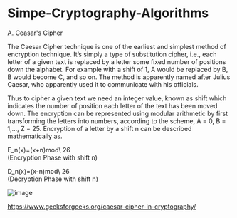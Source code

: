 # Simpe-Cryptography-Algorithms

A. Ceasar's Cipher 

The Caesar Cipher technique is one of the earliest and simplest method of encryption technique. It’s simply a type of substitution cipher, i.e., each letter of a given text is replaced by a letter some fixed number of positions down the alphabet. For example with a shift of 1, A would be replaced by B, B would become C, and so on. The method is apparently named after Julius Caesar, who apparently used it to communicate with his officials. 

Thus to cipher a given text we need an integer value, known as shift which indicates the number of position each letter of the text has been moved down. 
The encryption can be represented using modular arithmetic by first transforming the letters into numbers, according to the scheme, A = 0, B = 1,…, Z = 25. Encryption of a letter by a shift n can be described mathematically as. 

E_n(x)=(x+n)mod\ 26   
(Encryption Phase with shift n)

D_n(x)=(x-n)mod\ 26   
(Decryption Phase with shift n)

![image](https://user-images.githubusercontent.com/47864776/150894642-fc447eba-024b-424c-961f-85514cd00931.png)

https://www.geeksforgeeks.org/caesar-cipher-in-cryptography/
